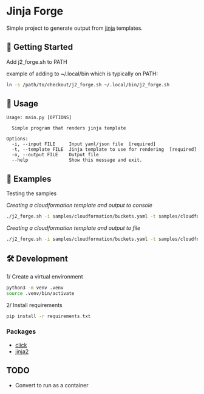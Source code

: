 # Jinja Forge

Simple project to generate output from [jinja](https://palletsprojects.com/p/jinja/) templates.

## 🏁 Getting Started

Add j2_forge.sh to PATH

example of adding to ~/.local/bin which is typically on PATH:

```bash
ln -s /path/to/checkout/j2_forge.sh ~/.local/bin/j2_forge.sh
```

## 🚀 Usage

```
Usage: main.py [OPTIONS]

  Simple program that renders jinja template

Options:
  -i, --input FILE     Input yaml/json file  [required]
  -t, --template FILE  Jinja template to use for rendering  [required]
  -o, --output FILE    Output file
  --help               Show this message and exit.
```

## 🧪 Examples

Testing the samples

_Creating a cloudformation template and output to console_

```bash
./j2_forge.sh -i samples/cloudformation/buckets.yaml -t samples/cloudformation/cf-template.j2
```

_Creating a cloudformation template and output to file_

```bash
./j2_forge.sh -i samples/cloudformation/buckets.yaml -t samples/cloudformation/cf-template.j2 -o template.yml
```

## 🛠️ Development

1/ Create a virtual environment

```bash
python3 -m venv .venv
source .venv/bin/activate
```

2/ Install requirements

```bash
pip install -r requirements.txt
```

### Packages

- [click](https://click.palletsprojects.com/en/8.1.x/)
- [jinja2](https://jinja.palletsprojects.com/en/3.1.x/)

## TODO

- Convert to run as a container
